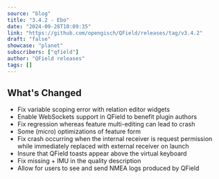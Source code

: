 ```yaml
---
source: "blog"
title: "3.4.2 - Ebo"
date: "2024-09-28T10:09:35"
link: "https://github.com/opengisch/QField/releases/tag/v3.4.2"
draft: "false"
showcase: "planet"
subscribers: ["qfield"]
author: "QField releases"
tags: []
---
```


<h2>What's Changed</h2>
<ul>
<li>Fix variable scoping error with relation editor widgets</li>
<li>Enable WebSockets support in QField to benefit plugin authors</li>
<li>Fix regression whereas feature multi-editing can lead to crash</li>
<li>Some (micro) optimizations of feature form</li>
<li>Fix crash occurring when the internal receiver is request permission while immediately replaced with external receiver on launch</li>
<li>Insure that QField toasts appear above the virtual keyboard</li>
<li>Fix missing + IMU in the quality description</li>
<li>Allow for users to see and send NMEA logs produced by QField</li>
</ul>
